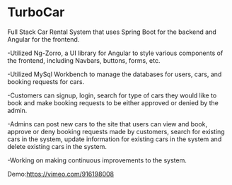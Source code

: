 # TurboCar
Full Stack Car Rental System that uses Spring Boot for the backend and Angular for the frontend.

 -Utilized Ng-Zorro, a UI library for Angular to style various components of the frontend, including 
 Navbars, buttons, forms, etc. 

 -Utilized MySql Workbench to manage the databases for users, cars, and booking requests for cars. 

 -Customers can signup, login, search for type of cars they would like to book and make booking requests to be either approved or denied by the admin. 
 
 -Admins can post new cars to the site that users can view and book, approve or deny booking requests made by customers, search for existing cars in the system, update information for existing cars in the system and delete existing cars in the system. 

 -Working on making continuous improvements to the system.

Demo:https://vimeo.com/916198008
